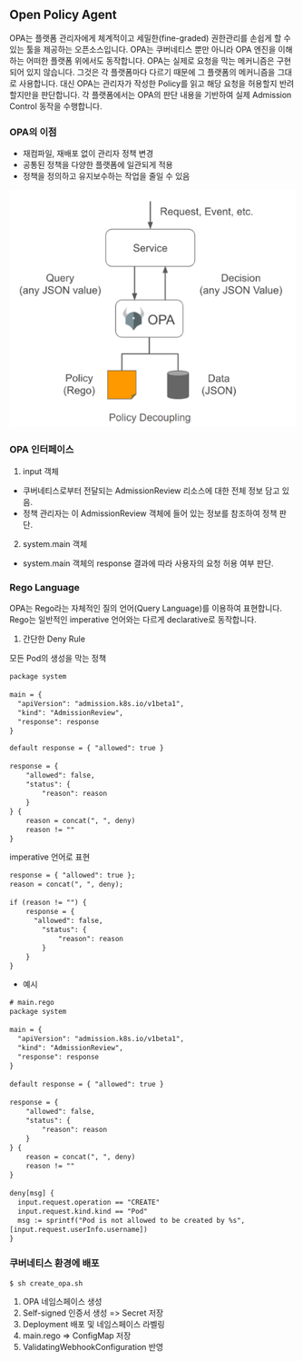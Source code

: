 ## Open Policy Agent

OPA는 플랫폼 관리자에게 체계적이고 세밀한(fine-graded) 권한관리를 손쉽게 할 수 있는 툴을 제공하는 오픈소스입니다. OPA는 쿠버네티스 뿐만 아니라 OPA 엔진을 이해하는 어떠한 플랫폼 위에서도 동작합니다. OPA는 실제로 요청을 막는 메커니즘은 구현되어 있지 않습니다. 그것은 각 플랫폼마다 다르기 때문에 그 플랫폼의 메커니즘을 그대로 사용합니다. 대신 OPA는 관리자가 작성한 Policy를 읽고 해당 요청을 허용할지 반려할지만을 판단합니다. 각 플랫폼에서는 OPA의 판단 내용을 기반하여 실제 Admission Control 동작을 수행합니다.

### OPA의 이점
* 재컴파일, 재배포 없이 관리자 정책 변경
* 공통된 정책을 다양한 플랫폼에 일관되게 적용
* 정책을 정의하고 유지보수하는 작업을 줄일 수 있음

![ex_screenshot](../../img/opa_01.png)

### OPA 인터페이스
1. input 객체
* 쿠버네티스로부터 전달되는 AdmissionReview 리소스에 대한 전체 정보 담고 있음.
* 정책 관리자는 이 AdmissionReview 객체에 들어 있는 정보를 참조하여 정책 판단.

2. system.main 객체
* system.main 객체의 response 결과에 따라 사용자의 요청 허용 여부 판단.

### Rego Language

OPA는 Rego라는 자체적인 질의 언어(Query Language)를 이용하여 표현합니다.
Rego는 일반적인 imperative 언어와는 다르게 declarative로 동작합니다.

1. 간단한 Deny Rule

모든 Pod의 생성을 막는 정책

```shell
package system

main = {
  "apiVersion": "admission.k8s.io/v1beta1",
  "kind": "AdmissionReview",
  "response": response
}
```

```shell
default response = { "allowed": true }

response = {
    "allowed": false,
    "status": {
        "reason": reason
    }
} {
    reason = concat(", ", deny)
    reason != ""
}
```

imperative 언어로 표현
```shell
response = { "allowed": true };
reason = concat(", ", deny);

if (reason != "") {
    response = {
      "allowed": false,
        "status": {
            "reason": reason
        }
    }
}
```

* 예시
```shell
# main.rego
package system

main = {
  "apiVersion": "admission.k8s.io/v1beta1",
  "kind": "AdmissionReview",
  "response": response
}

default response = { "allowed": true }

response = {
    "allowed": false,
    "status": {
        "reason": reason
    }
} {
    reason = concat(", ", deny)
    reason != ""
}

deny[msg] {
  input.request.operation == "CREATE"
  input.request.kind.kind == "Pod"
  msg := sprintf("Pod is not allowed to be created by %s", [input.request.userInfo.username])
}
```

### 쿠버네티스 환경에 배포

```shell
$ sh create_opa.sh
```

1. OPA 네임스페이스 생성
2. Self-signed 인증서 생성 => Secret 저장
3. Deployment 배포 및 네임스페이스 라벨링
4. main.rego => ConfigMap 저장
5. ValidatingWebhookConfiguration 반영
